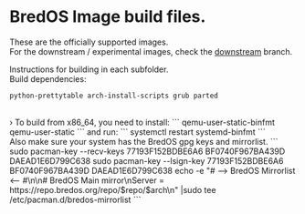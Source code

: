# BredOS Image build files.

These are the officially supported images.</br>
For the downstream / experimental images, check the [downstream](https://github.com/BredOS/images/tree/downstream) branch.</br>

Instructions for building in each subfolder.</br>
Build dependencies:
```
python-prettytable arch-install-scripts grub parted
```
</br>
› To build from x86_64, you need to install:
```
qemu-user-static-binfmt qemu-user-static
```
and run:
```
systemctl restart systemd-binfmt
```
</br>
Also make sure your system has the BredOS gpg keys and mirrorlist.
```
sudo pacman-key --recv-keys 77193F152BDBE6A6 BF0740F967BA439D DAEAD1E6D799C638
sudo pacman-key --lsign-key 77193F152BDBE6A6 BF0740F967BA439D DAEAD1E6D799C638
echo -e "# --> BredOS Mirrorlist <-- #\n\n# BredOS Main mirror\nServer = https://repo.bredos.org/repo/$repo/$arch\n" |sudo tee /etc/pacman.d/bredos-mirrorlist
```
